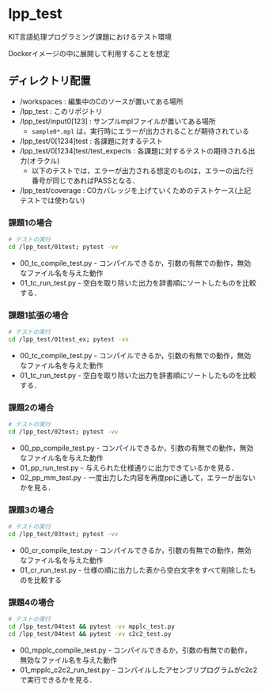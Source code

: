 # lpp_test
KIT言語処理プログラミング課題におけるテスト環境

Dockerイメージの中に展開して利用することを想定

## ディレクトリ配置

* /workspaces : 編集中のCのソースが置いてある場所
* /lpp_test   : このリポジトリ
* /lpp_test/input0[123] : サンプルmplファイルが置いてある場所
  * `sample0*.mpl` は，実行時にエラーが出力されることが期待されている
* /lpp_test/0[1234]test : 各課題に対するテスト
* /lpp_test/0[1234]test/test_expects : 各課題に対するテストの期待される出力(オラクル)
  * 以下のテストでは，エラーが出力される想定のものは，エラーの出た行番号が同じであればPASSとなる．
* /lpp_test/coverage : C0カバレッジを上げていくためのテストケース(上記テストでは使わない)

### 課題1の場合

```bash
# テストの実行
cd /lpp_test/01test; pytest -vv
```
* 00_tc_compile_test.py - コンパイルできるか，引数の有無での動作，無効なファイル名を与えた動作
* 01_tc_run_test.py - 空白を取り除いた出力を辞書順にソートしたものを比較する．

### 課題1拡張の場合

```bash
# テストの実行
cd /lpp_test/01test_ex; pytest -vv
```
* 00_tc_compile_test.py - コンパイルできるか，引数の有無での動作，無効なファイル名を与えた動作
* 01_tc_run_test.py - 空白を取り除いた出力を辞書順にソートしたものを比較する．

### 課題2の場合

```bash
# テストの実行
cd /lpp_test/02test; pytest -vv
```
* 00_pp_compile_test.py - コンパイルできるか，引数の有無での動作，無効なファイル名を与えた動作
* 01_pp_run_test.py - 与えられた仕様通りに出力できているかを見る．
* 02_pp_mm_test.py - 一度出力した内容を再度ppに通して，エラーが出ないかを見る．

### 課題3の場合

```bash
# テストの実行
cd /lpp_test/03test; pytest -vv
```
* 00_cr_compile_test.py - コンパイルできるか，引数の有無での動作，無効なファイル名を与えた動作
* 01_cr_run_test.py - 仕様の順に出力した表から空白文字をすべて削除したものを比較する

### 課題4の場合

```bash
# テストの実行
cd /lpp_test/04test && pytest -vv mpplc_test.py
cd /lpp_test/04test && pytest -vv c2c2_test.py

```
* 00_mpplc_compile_test.py - コンパイルできるか，引数の有無での動作，無効なファイル名を与えた動作
* 01_mpplc_c2c2_run_test.py - コンパイルしたアセンブリプログラムがc2c2で実行できるかを見る．

